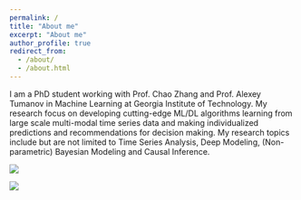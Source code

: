 ```yaml
---
permalink: /
title: "About me"
excerpt: "About me"
author_profile: true
redirect_from: 
  - /about/
  - /about.html
---
```

I am a PhD student working with Prof. Chao Zhang and Prof. Alexey Tumanov in Machine Learning at Georgia Institute of Technology. My research focus on developing cutting-edge ML/DL algorithms learning from large scale multi-modal time series data and making individualized predictions and recommendations for decision making. My research topics include but are not limited to Time Series Analysis, Deep Modeling, (Non-parametric) Bayesian Modeling and Causal Inference.

  [![](https://img.youtube.com/vi/V6rmcAcMDmA/0.jpg)](https://www.youtube.com/watch?v=V6rmcAcMDmA "Click to play on Youtube.com")
  
  [![](https://img.youtube.com/vi/qZ15gmRWj0s/0.jpg)](https://youtu.be/qZ15gmRWj0s "Click to play on Youtube.com")
